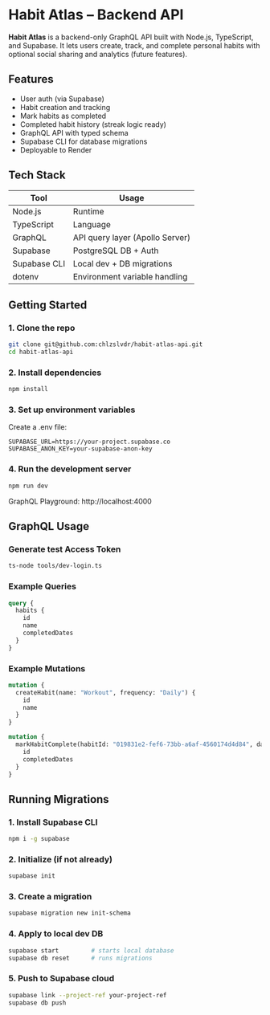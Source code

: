 # Habit Atlas – Backend API

**Habit Atlas** is a backend-only GraphQL API built with Node.js, TypeScript, and Supabase. It lets users create, track, and complete personal habits with optional social sharing and analytics (future features).

## Features

- User auth (via Supabase)
- Habit creation and tracking
- Mark habits as completed
- Completed habit history (streak logic ready)
- GraphQL API with typed schema
- Supabase CLI for database migrations
- Deployable to Render

## Tech Stack

| Tool        | Usage                           |
|-------------|----------------------------------|
| Node.js     | Runtime                          |
| TypeScript  | Language                         |
| GraphQL     | API query layer (Apollo Server)  |
| Supabase    | PostgreSQL DB + Auth             |
| Supabase CLI| Local dev + DB migrations        |
| dotenv      | Environment variable handling    |


## Getting Started

### 1. Clone the repo

```bash
git clone git@github.com:chlzslvdr/habit-atlas-api.git
cd habit-atlas-api
```

### 2. Install dependencies

```bash
npm install
```

### 3. Set up environment variables

Create a .env file:

```
SUPABASE_URL=https://your-project.supabase.co
SUPABASE_ANON_KEY=your-supabase-anon-key
```

### 4. Run the development server

```bash
npm run dev
```
GraphQL Playground:
http://localhost:4000

## GraphQL Usage

###  Generate test Access Token
```bash
ts-node tools/dev-login.ts
```

###  Example Queries

```graphql
query {
  habits {
    id
    name
    completedDates
  }
}
```

###  Example Mutations

```graphql
mutation {
  createHabit(name: "Workout", frequency: "Daily") {
    id
    name
  }
}

mutation {
  markHabitComplete(habitId: "019831e2-fef6-73bb-a6af-4560174d4d84", date: "2025-07-22") {
    id
    completedDates
  }
}
```

## Running Migrations

###  1. Install Supabase CLI
```bash
npm i -g supabase
```

###  2. Initialize (if not already)
```bash
supabase init
```

###  3. Create a migration
```bash
supabase migration new init-schema
```

###  4. Apply to local dev DB
```bash
supabase start         # starts local database
supabase db reset      # runs migrations
```

###  5. Push to Supabase cloud
```bash
supabase link --project-ref your-project-ref
supabase db push
```
